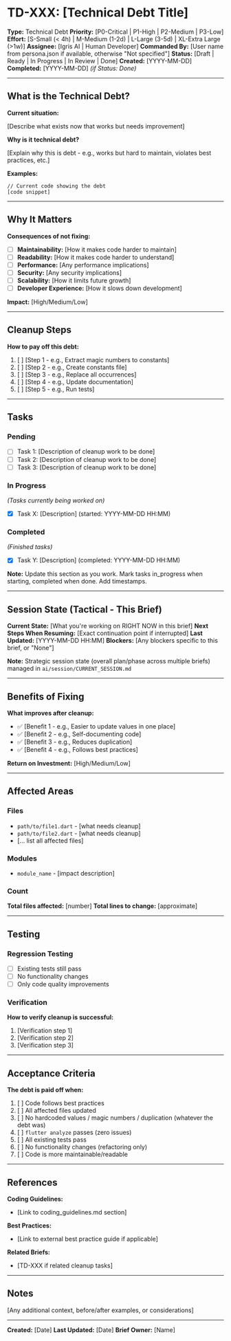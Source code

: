 # TD-XXX: [Technical Debt Title]

**Type:** Technical Debt
**Priority:** [P0-Critical | P1-High | P2-Medium | P3-Low]
**Effort:** [S-Small (< 4h) | M-Medium (1-2d) | L-Large (3-5d) | XL-Extra Large (>1w)]
**Assignee:** [Igris AI | Human Developer]
**Commanded By:** [User name from persona.json if available, otherwise "Not specified"]
**Status:** [Draft | Ready | In Progress | In Review | Done]
**Created:** [YYYY-MM-DD]
**Completed:** [YYYY-MM-DD] _(if Status: Done)_

---

## What is the Technical Debt?

**Current situation:**

[Describe what exists now that works but needs improvement]

**Why is it technical debt?**

[Explain why this is debt - e.g., works but hard to maintain, violates best practices, etc.]

**Examples:**
```[language]
// Current code showing the debt
[code snippet]
```

---

## Why It Matters

**Consequences of not fixing:**

- [ ] **Maintainability:** [How it makes code harder to maintain]
- [ ] **Readability:** [How it makes code harder to understand]
- [ ] **Performance:** [Any performance implications]
- [ ] **Security:** [Any security implications]
- [ ] **Scalability:** [How it limits future growth]
- [ ] **Developer Experience:** [How it slows down development]

**Impact:** [High/Medium/Low]

---

## Cleanup Steps

**How to pay off this debt:**

1. [ ] [Step 1 - e.g., Extract magic numbers to constants]
2. [ ] [Step 2 - e.g., Create constants file]
3. [ ] [Step 3 - e.g., Replace all occurrences]
4. [ ] [Step 4 - e.g., Update documentation]
5. [ ] [Step 5 - e.g., Run tests]

---

## Tasks

### Pending
- [ ] Task 1: [Description of cleanup work to be done]
- [ ] Task 2: [Description of cleanup work to be done]
- [ ] Task 3: [Description of cleanup work to be done]

### In Progress
_(Tasks currently being worked on)_
- [x] Task X: [Description] (started: YYYY-MM-DD HH:MM)

### Completed
_(Finished tasks)_
- [x] Task Y: [Description] (completed: YYYY-MM-DD HH:MM)

**Note:** Update this section as you work. Mark tasks in_progress when starting, completed when done. Add timestamps.

---

## Session State (Tactical - This Brief)

**Current State:** [What you're working on RIGHT NOW in this brief]
**Next Steps When Resuming:** [Exact continuation point if interrupted]
**Last Updated:** [YYYY-MM-DD HH:MM]
**Blockers:** [Any blockers specific to this brief, or "None"]

**Note:** Strategic session state (overall plan/phase across multiple briefs) managed in `ai/session/CURRENT_SESSION.md`

---

## Benefits of Fixing

**What improves after cleanup:**

- ✅ [Benefit 1 - e.g., Easier to update values in one place]
- ✅ [Benefit 2 - e.g., Self-documenting code]
- ✅ [Benefit 3 - e.g., Reduces duplication]
- ✅ [Benefit 4 - e.g., Follows best practices]

**Return on Investment:** [High/Medium/Low]

---

## Affected Areas

### Files
- `path/to/file1.dart` - [what needs cleanup]
- `path/to/file2.dart` - [what needs cleanup]
- [... list all affected files]

### Modules
- `module_name` - [impact description]

### Count
**Total files affected:** [number]
**Total lines to change:** [approximate]

---

## Testing

### Regression Testing
- [ ] Existing tests still pass
- [ ] No functionality changes
- [ ] Only code quality improvements

### Verification
**How to verify cleanup is successful:**

1. [Verification step 1]
2. [Verification step 2]
3. [Verification step 3]

---

## Acceptance Criteria

**The debt is paid off when:**

1. [ ] Code follows best practices
2. [ ] All affected files updated
3. [ ] No hardcoded values / magic numbers / duplication (whatever the debt was)
4. [ ] `flutter analyze` passes (zero issues)
5. [ ] All existing tests pass
6. [ ] No functionality changes (refactoring only)
7. [ ] Code is more maintainable/readable

---

## References

**Coding Guidelines:**
- [Link to coding_guidelines.md section]

**Best Practices:**
- [Link to external best practice guide if applicable]

**Related Briefs:**
- [TD-XXX if related cleanup tasks]

---

## Notes

[Any additional context, before/after examples, or considerations]

---

**Created:** [Date]
**Last Updated:** [Date]
**Brief Owner:** [Name]
